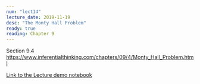 ```yaml
---
num: "lect14"
lecture_date: 2019-11-19
desc: "The Monty Hall Problem"
ready: true
reading: Chapter 9
---
```


Section 9.4 <https://www.inferentialthinking.com/chapters/09/4/Monty_Hall_Problem.html>

[Link to the Lecture demo notebook](https://data1.lsit.ucsb.edu/hub/user-redirect/git-pull?repo=https://github.com/ucsb-int5/int5-f19-notebooks&subPath=demo/Monty_Hall_Problem-blank.ipynb)
